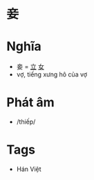 # 妾

# Nghĩa
* 妾 = [立](立.md) [女](女.md)
* vợ, tiếng xưng hô của vợ

# Phát âm
* /thiếp/

# Tags
* Hán Việt

<script>window.HANZI_FIELD='妾';</script>
